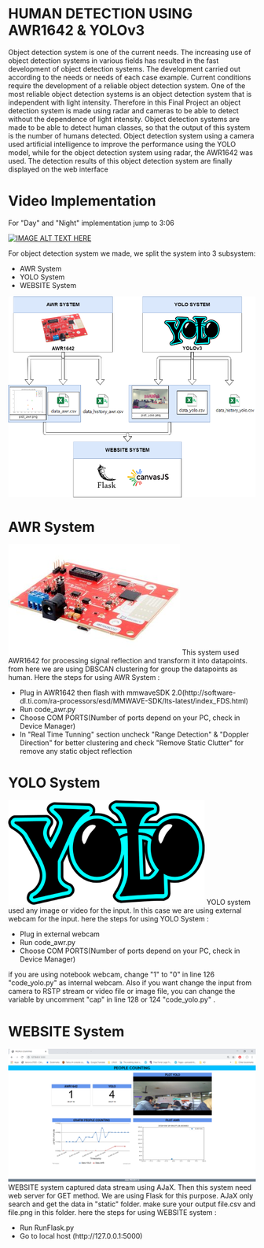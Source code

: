 # HUMAN DETECTION USING AWR1642 & YOLOv3
Object detection system is one of the current needs. The increasing use of object detection systems in various fields has resulted in the fast development of object detection systems. The development carried out according to the needs or needs of each case example. Current conditions require the development of a reliable object detection system. One of the most reliable object detection systems is an object detection system that is independent with light intensity. Therefore in this Final Project an object detection system is made using radar and cameras to be able to detect without the dependence of light intensity. Object detection systems are made to be able to detect human classes, so that the output of this system is the number of humans detected. Object detection system using a camera used artificial intelligence to improve the performance using the YOLO model, while for the object detection system using radar, the AWR1642 was used. The detection results of this object detection system are finally displayed on the web interface

<h1>Video Implementation</h1>
<p> For "Day" and "Night" implementation jump to 3:06</p>

[![IMAGE ALT TEXT HERE](http://img.youtube.com/vi/0CkqzWnJWqA/0.jpg)](http://www.youtube.com/watch?v=0CkqzWnJWqA)





For object detection system we made, we split the system into 3 subsystem:
<ul>
  <li>AWR System</li>
  <li>YOLO System</li>
  <li>WEBSITE System</li>
</ul>
<img src="https://github.com/STEI-ITB/AMA/blob/master/final%20sistem.png?raw=true"></img>

<h1>AWR System</h1>
<img src="https://github.com/STEI-ITB/AMA/blob/master/AWR1642.jpg?raw=true"></img>
This system used AWR1642 for processing signal reflection and transform it into datapoints. from here we are using DBSCAN clustering for group the datapoints as human. Here the steps for using AWR System :
<ul>
  <li>Plug in AWR1642 then flash with mmwaveSDK 2.0(http://software-dl.ti.com/ra-processors/esd/MMWAVE-SDK/lts-latest/index_FDS.html)</li>
  <li>Run code_awr.py</li>
  <li>Choose COM PORTS(Number of ports depend on your PC, check in Device Manager)</li>
  <li>In "Real Time Tunning" section uncheck "Range Detection" & "Doppler Direction" for better clustering and check "Remove Static Clutter" for remove any static object reflection</li>
</ul>


<h1>YOLO System</h1>
<img src="https://github.com/STEI-ITB/AMA/blob/master/yolo.png?raw=true" width="400px"></img>
YOLO system used any image or video for the input. In this case we are using external webcam for the input. here the steps for using YOLO System :
<ul>
  <li>Plug in external webcam</li>
  <li>Run code_awr.py</li>
  <li>Choose COM PORTS(Number of ports depend on your PC, check in Device Manager)</li>
</ul>
if you are using notebook webcam, change "1" to "0" in line 126 "code_yolo.py" as internal webcam. Also if you want change the input from camera to RSTP stream or video file or image file, you can change the variable by uncomment "cap" in line 128 or 124 "code_yolo.py" .


<h1>WEBSITE System</h1>
<img src="https://github.com/STEI-ITB/AMA/blob/master/Website.PNG?raw=true"></img>
WEBSITE system captured data stream using AJaX. Then this system need web server for GET method. We are using Flask for this purpose. AJaX only search and get the data in "static" folder. make sure your output file.csv and file.png in this folder. here the steps for using WEBSITE system :
<ul>
  <li>Run RunFlask.py</li>
  <li>Go to local host (http://127.0.0.1:5000)</li>
</ul>
